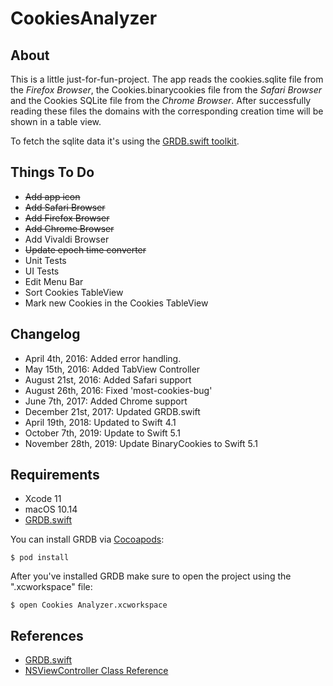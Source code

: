 # CookiesAnalyzer

## About

This is a little just-for-fun-project. The app reads the cookies.sqlite file from the *Firefox Browser*, the Cookies.binarycookies file from the *Safari Browser* and the Cookies SQLite file from the *Chrome Browser*. After successfully reading these files the domains with the corresponding creation time will be shown in a table view.

To fetch the sqlite data it's using the [GRDB.swift toolkit](https://github.com/groue/GRDB.swift). 

## Things To Do

* ~~Add app icon~~
* ~~Add Safari Browser~~
* ~~Add Firefox Browser~~
* ~~Add Chrome Browser~~
* Add Vivaldi Browser
* ~~Update epoch time converter~~
* Unit Tests
* UI Tests
* Edit Menu Bar
* Sort Cookies TableView
* Mark new Cookies in the Cookies TableView

## Changelog

* April 4th, 2016: Added error handling.
* May 15th, 2016: Added TabView Controller
* August 21st, 2016: Added Safari support
* August 26th, 2016: Fixed 'most-cookies-bug' 
* June 7th, 2017: Added Chrome support
* December 21st, 2017: Updated GRDB.swift
* April 19th, 2018: Updated to Swift 4.1
* October 7th, 2019: Update to Swift 5.1
* November 28th, 2019: Update BinaryCookies to Swift 5.1 

## Requirements

* Xcode 11
* macOS 10.14
* [GRDB.swift](https://github.com/groue/GRDB.swift)

You can install GRDB via [Cocoapods](https://cocoapods.org):

    $ pod install 

After you've installed GRDB make sure to open the project using the ".xcworkspace" file:

    $ open Cookies Analyzer.xcworkspace

## References

* [GRDB.swift](https://github.com/groue/GRDB.swift)
* [NSViewController Class Reference](https://developer.apple.com/library/mac/documentation/Cocoa/Reference/NSViewController_Class/)

